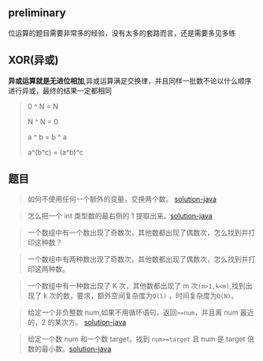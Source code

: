 ## preliminary

位运算的题目需要非常多的经验，没有太多的套路而言，还是需要多见多练

## XOR(异或)

**异或运算就是无进位相加**,异或运算满足交换律，并且同样一批数不论以什么顺序进行异或，最终的结果一定都相同

> 0 ^ N = N
>
> N ^ N = 0
>
>  a ^ b = b ^ a
>
> a^(b^c) = (a^b)^c

## 题目

> 如何不使用任何一个额外的变量，交换两个数。
> [solution-java](../common/src/test/java/com/pineapple/util/UtilsTest.java)

> 怎么把一个 int 类型数的最右侧的 1 提取出来。[solution-java]()

> 一个数组中有一个数出现了奇数次，其他数都出现了偶数次，怎么找到并打印这种数？

> 一个数组中有两种数出现了奇数次，其他数都出现了偶数次，怎么找到并打印这两种数。

> 一个数组中有一种数出现了 K 次，其他数都出现了 m 次`(m>1,k<m)`,找到出现了 k 次的数，要求，额外空间复杂度为`O(1)`
> ，时间复杂度为`O(N)`。

> 给定一个非负整数 num,如果不用循环语句，返回`>=num`，并且离 num 最近的，2
> 的某次方。
> [solution-java](src/test/java/com/pineapple/NearestNumberPowerSolutionTest.java)


> 给定一个数 num 和一个数 target，找到 `num>=target` 且 num 是 target
> 倍数的最小数。[solution-java]()